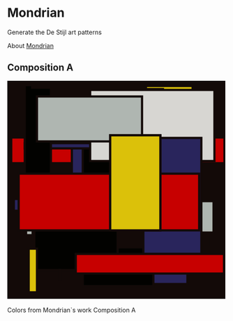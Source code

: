 # Mondrian
Generate the De Stijl art patterns

About [Mondrian](https://en.wikipedia.org/wiki/Piet_Mondrian "Mondrian") 

## Composition A

![Composition A](https://raw.githubusercontent.com/Lucassssss/Mondrian/master/examples/images/compositonA.png)

Colors from Mondrian`s work Composition A

